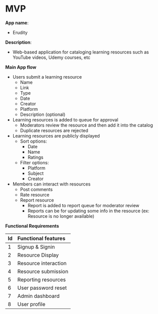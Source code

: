 # MVP 


**App name**:
- Erudity

**Description**:
- Web-based application for cataloging learning resources such as YouTube videos, Udemy courses, etc 

**Main App flow**
  - Users submit a learning resource
    - Name
    - Link
    - Type
    - Date
    - Creator 
    - Platform
    - Description (optional)
  - Learning resources is added to queue for approval
    - Moderators review the resource and then add it into the catalog
    - Duplicate resources are rejected
  - Learning resources are publicly displayed
    - Sort options:
      - Date 
      - Name
      - Ratings
    - Filter options:
      - Platform
      - Subject
      - Creator
  - Members can interact with resources
    - Post comments
    - Rate resource
    - Report resource
      - Report is added to report queue for moderator review
      - Reports can be for updating some info in the resource (ex: Resource is no longer available)

**Functional Requirements**

|Id | Functional features |
|:---|:---|
| 1 | Signup & Signin |
| 2 | Resource Display |
| 3 | Resource interaction |
| 4 | Resource submission |
| 5 | Reporting resources |
| 6 | User password reset |
| 7 | Admin dashboard |
| 8 | User profile |
